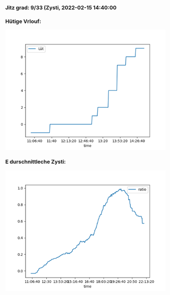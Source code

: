 ### Jitz grad: 9/33 (Zysti, 2022-02-15 14:40:00

### Hütige Vrlouf:
![Graph](Today.png)

### E durschnittleche Zysti:
![Graph](Zysti.png)